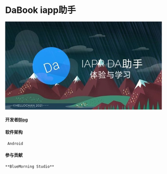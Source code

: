 #  **DaBook** iapp助手
![Dabook](38f1ebef5ad868e77cd616d4f3f48ab8_w648_h365_s143.jpg)
#### 开发者[Blog](http://chan.386210.xyz/)
#### 软件架构
     Android
#### 参与贡献
    **BlueMorning Studio** 


